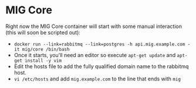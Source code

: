 # MIG Core

Right now the MIG Core container will start with some manual interaction (this will soon be scripted out):
  
  - `docker run --link=rabbitmq --link=postgres -h api.mig.example.com -it mig/core /bin/bash`
  - Once it starts, you'll need an editor so execute `apt-get update` and `apt-get install -y vim`
  - Edit the hosts file to add the fully qualified domain name to the rabbitmq host.
  - `vi /etc/hosts` and add `mig.example.com` to the line that ends with `mig`

